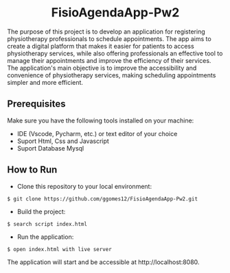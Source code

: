 <h1 style="text-align: center;">
  FisioAgendaApp-Pw2
</h1>

The purpose of this project is to develop an application for registering physiotherapy professionals to schedule appointments. The app aims to create a digital platform that makes it easier for patients to access physiotherapy services, while also offering professionals an effective tool to manage their appointments and improve the efficiency of their services. The application's main objective is to improve the accessibility and convenience of physiotherapy services, making scheduling appointments simpler and more efficient.


## Prerequisites

Make sure you have the following tools installed on your machine:

- IDE (Vscode, Pycharm, etc.) or text editor of your choice
- Suport Html, Css and Javascript
- Suport Database Mysql

## How to Run

- Clone this repository to your local environment:
```
$ git clone https://github.com/ggomes12/FisioAgendaApp-Pw2.git
```
- Build the project:
```
$ search script index.html
```
- Run the application:
```
$ open index.html with live server
```

The application will start and be accessible at http://localhost:8080.


